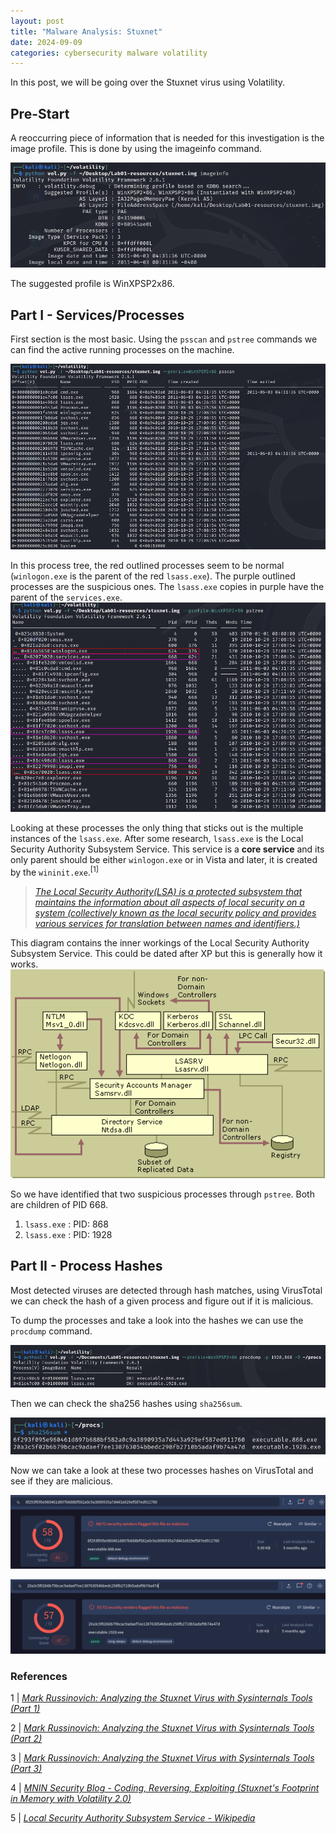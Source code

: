 ```yaml
---
layout: post
title: "Malware Analysis: Stuxnet"
date: 2024-09-09
categories: cybersecurity malware volatility 
---
```


In this post, we will be going over the Stuxnet virus using Volatility.

## Pre-Start

A reoccurring piece of information that is needed for this investigation is the image profile. This is done by using the imageinfo command.

![Image Info](/assets/img/stuxnet-investigation/image_info.png)

The suggested profile is WinXPSP2x86.

## Part I - Services/Processes

First section is the most basic. Using the `psscan` and `pstree` commands we can find the active running processes on the machine.

![Process Scan](/assets/img/stuxnet-investigation/psscan.png)


In this process tree, the red outlined processes seem to be normal (`winlogon.exe` is the parent of the red `lsass.exe`). The purple outlined processes are the suspicious ones. The `lsass.exe` copies in purple have the parent of the `services.exe`. 
![Process Tree](/assets/img/stuxnet-investigation/pstree.png)

Looking at these processes the only thing that sticks out is the multiple instances of the `lsass.exe`. After some research, `lsass.exe` is the Local Security Authority Subsystem Service. This service is a **core service** and its only parent should be either `winlogon.exe` or in Vista and later, it is created by the `wininit.exe`.$^{[1]}$

>[*The Local Security Authority(LSA) is a protected subsystem that maintains the information about all aspects of local security on a system (collectively known as the local security policy and provides various services for translation between names and identifiers.)*](https://learn.microsoft.com/en-us/previous-versions/windows/it-pro/windows-2000-server/cc961760(v=technet.10))


This diagram contains the inner workings of the Local Security Authority Subsystem Service. This could be dated after XP but this is generally how it works.
![LSA](/assets/img/stuxnet-investigation/cc961760.dsbg02(en-us,technet.10).gif)


So we have identified that two suspicious processes through `pstree`. Both are children of PID 668.

1. `lsass.exe` : PID: 868
2. `lsass.exe` : PID: 1928

## Part II - Process Hashes

Most detected viruses are detected through hash matches, using VirusTotal we can check the hash of a given process and figure out if it is malicious.

To dump the processes and take a look into the hashes we can use the `procdump` command.

![Process Dump](/assets/img/stuxnet-investigation/proc_dump.png)

Then we can check the sha256 hashes using `sha256sum`.

![sha256sum](/assets/img/stuxnet-investigation/sha256sum.png)


Now we can take a look at these two processes hashes on VirusTotal and see if they are malicious.

![VirusTotal: 868](/assets/img/stuxnet-investigation/868_virustotal.png)

![VirusTotal: 1928](/assets/img/stuxnet-investigation/1928_virustotal.png)


### References

1 | [*Mark Russinovich: Analyzing the Stuxnet Virus with Sysinternals Tools (Part 1)*](https://learn.microsoft.com/en-us/archive/blogs/mark_russinovich/stuxnet-1089-3)

2 | [*Mark Russinovich: Analyzing the Stuxnet Virus with Sysinternals Tools (Part 2)*](https://learn.microsoft.com/en-us/archive/blogs/mark_russinovich/stuxnet-1089-2)

3 | [*Mark Russinovich: Analyzing the Stuxnet Virus with Sysinternals Tools (Part 3)*](https://learn.microsoft.com/en-us/archive/blogs/mark_russinovich/stuxnet-1089)

4 | [*MNIN Security Blog - Coding, Reversing, Exploiting (Stuxnet's Footprint in Memory with Volatility 2.0)*](https://mnin.blogspot.com/2011/06/examining-stuxnets-footprint-in-memory.html)

5 | [*Local Security Authority Subsystem Service  - Wikipedia*](https://en.wikipedia.org/wiki/Local_Security_Authority_Subsystem_Service#:~:text=Local%20Security%20Authority%20Subsystem%20Service%20(LSASS)%20is%20a%20process%20in,security%20policy%20on%20the%20system.)

